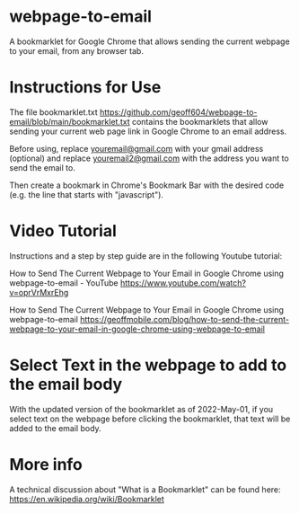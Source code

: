 # webpage-to-email
A bookmarklet for Google Chrome that allows sending the current webpage to your email, from any browser tab.

# Instructions for Use

The file bookmarklet.txt https://github.com/geoff604/webpage-to-email/blob/main/bookmarklet.txt
contains the bookmarklets that allow sending your current web page link in Google Chrome to an email address.

Before using, replace youremail@gmail.com with your gmail address (optional) and
replace youremail2@gmail.com with the address you want to send the email to.

Then create a bookmark in Chrome's Bookmark Bar with the desired code (e.g. the line that starts with "javascript").

# Video Tutorial

Instructions and a step by step guide are in the following Youtube tutorial:

How to Send The Current Webpage to Your Email in Google Chrome using webpage-to-email - YouTube
https://www.youtube.com/watch?v=oprVrMxrEhg

How to Send The Current Webpage to Your Email in Google Chrome using webpage-to-email 
https://geoffmobile.com/blog/how-to-send-the-current-webpage-to-your-email-in-google-chrome-using-webpage-to-email

# Select Text in the webpage to add to the email body

With the updated version of the bookmarklet as of 2022-May-01, if you select text on the webpage before
clicking the bookmarklet, that text will be added to the email body.

# More info

A technical discussion about "What is a Bookmarklet" can be found here:
https://en.wikipedia.org/wiki/Bookmarklet
